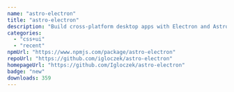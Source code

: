 ```yaml
---
name: "astro-electron"
title: "astro-electron"
description: "Build cross-platform desktop apps with Electron and Astro"
categories:
  - "css+ui"
  - "recent"
npmUrl: "https://www.npmjs.com/package/astro-electron"
repoUrl: "https://github.com/igloczek/astro-electron"
homepageUrl: "https://github.com/Igloczek/astro-electron"
badge: "new"
downloads: 359
---
```

